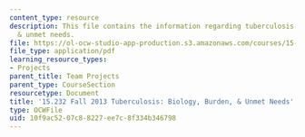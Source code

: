 ```yaml
---
content_type: resource
description: This file contains the information regarding tuberculosis- biology, burden,
  & unmet needs.
file: https://ol-ocw-studio-app-production.s3.amazonaws.com/courses/15-232-business-model-innovation-global-health-in-frontier-markets-fall-2013/10f9ac5207c88227ee7c8f334b346798_MIT15_232F13_a1_tb_02.pdf
file_type: application/pdf
learning_resource_types:
- Projects
parent_title: Team Projects
parent_type: CourseSection
resourcetype: Document
title: '15.232 Fall 2013 Tuberculosis: Biology, Burden, & Unmet Needs'
type: OCWFile
uid: 10f9ac52-07c8-8227-ee7c-8f334b346798
---
```

